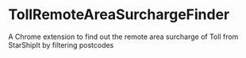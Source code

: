 # TollRemoteAreaSurchargeFinder
A Chrome extension to find out the remote area surcharge of Toll from StarShipIt by filtering postcodes
